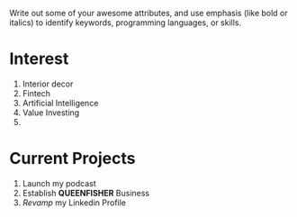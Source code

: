 Write out some of your awesome attributes, and use emphasis (like bold or italics) to identify keywords, programming languages, or skills. 
# Interest
1. Interior decor
2. Fintech
3. Artificial Intelligence
4. Value Investing
5. 

# Current Projects
1. Launch my podcast
2. Establish **QUEENFISHER** Business
3. *Revamp* my Linkedin Profile
